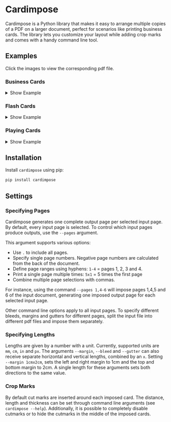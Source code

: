 # Cardimpose

Cardimpose is a Python library that makes it easy to arrange multiple copies of a PDF on a larger document, perfect for scenarios like printing business cards. The library lets you customize your layout while adding crop marks and comes with a handy command line tool.

## Examples

Click the images to view the corresponding pdf file.

### Business Cards

<details>
<summary>Show Example</summary>

Lets say you have a buisness card named `card.pdf`:

[<img src="https://github.com/frsche/cardimpose/blob/main/images/card.jpg?raw=true">](https://github.com/frsche/cardimpose/blob/main/examples/card.pdf?raw=true)

With the `cardimpose` command line tool, it is easy to print multiple copies of this card onto a larger sheet while adding crop marks:

`$ cardimpose card.pdf`

By default, the cards a placed side by side on an A4 sheet, filling up the entire document:

[<img src="https://github.com/frsche/cardimpose/blob/main/images/example1.jpg?raw=true">](https://github.com/frsche/cardimpose/blob/main/examples/example1.pdf?raw=true)

However, it is possible to tweak the layout.
In the following example, we add a 5mm gap between the cards:

`$ cardimpose --gutter 5mm card.pdf`

[<img src="https://github.com/frsche/cardimpose/blob/main/images/example2.jpg?raw=true">](https://github.com/frsche/cardimpose/blob/main/examples/example2.pdf?raw=true)

The example card actually has a 3mm bleed around the edges.
When informing `cardimpose`, it positions the cut marks accordingly:

`$ cardimpose --gutter 5mm --bleed 3mm card.pdf`

[<img src="https://github.com/frsche/cardimpose/blob/main/images/example3.jpg?raw=true">](https://github.com/frsche/cardimpose/blob/main/examples/example3.pdf?raw=true)

It is also possible to explicitly set the number of rows and columns:

`$ cardimpose --gutter 30mmx20mm --bleed 3mm --nup 2x2 --rotate-page card.pdf`

[<img src="https://github.com/frsche/cardimpose/blob/main/images/example4.jpg?raw=true">](https://github.com/frsche/cardimpose/blob/main/examples/example4.pdf?raw=true)

Customize the paper size, remove inner cut marks, and more:

`$ cardimpose --gutter 5mm --bleed 3mm --page-size A3 --rotate-page --no-inner-cut-marks card.pdf`

[<img src="https://github.com/frsche/cardimpose/blob/main/images/example5.jpg?raw=true">](https://github.com/frsche/cardimpose/blob/main/examples/example5.pdf?raw=true)

</details>

### Flash Cards
<details>
<summary>Show Example</summary>

In the first example, we showcased the capability of printing multiple duplicates of a single card onto a larger sheet.
In this example, we explore a scenario where we aim to produce [flash cards](https://github.com/frsche/cardimpose/blob/main/examples/flash_cards.pdf?raw=true), each featuring distinct questions and answers, to print one of each pair.
Furthermore, we desire to have the answer printed on the back of the corresponding question.

To achieve the single printing of each card, we utilize the option `--mode singles`.
To implement the printing of answers on the back, we specify `--backside alternating`.
With this configuration, each card in the input document is immediately followed by the back of the corresponding card.

For the flashcards, we would run the following command:

`$ cardimpose --gutter 5mm --bleed 3mm --mode singles --backside alternating flash_cards.pdf`

Executing this command results in the following output document:

[<img src="https://raw.githubusercontent.com/frsche/cardimpose/main/images/example6-0.jpg" width="200" />](https://github.com/frsche/cardimpose/blob/main/examples/example6.pdf?raw=true)
[<img src="https://raw.githubusercontent.com/frsche/cardimpose/main/images/example6-1.jpg" width="200" />](https://github.com/frsche/cardimpose/blob/main/examples/example6.pdf?raw=true)

Note that the backsides are horizontally flipped to ensure proper alignment when printing them double-sided.
</details>

### Playing Cards

<details>
<summary>Show Example</summary>

For the last example, we want to print [playing cards](https://github.com/frsche/cardimpose/blob/main/examples/playing_cards.pdf?raw=true).
All these cards share a common back design.
Therefore, we employ the `--backside last-page` option, treating the final page in the input PDF as the backside of all cards.

Suppose we intend to print three distinct playing cards labeled A, B and C.
For some reason, we wish to print card A three times, while cards B and C are to be printed only twice each.
To achieve this, we utilize the `--mode singles` option to not print a whole output sheet for each card, and then specify the quantities using the `--pages 3x1,2x2,2x3,4` argument.
With this configuration, we produce three copies of the first page (A), two copies of the second page (B), and two copies of the third page (C), and then the backside on page 4.

`$ cardimpose --gutter 5mm --bleed 3mm --mode singles --backside last-page --pages 3x1,2x2,2x3,4 playing_cards.pdf`

[<img src="https://raw.githubusercontent.com/frsche/cardimpose/main/images/example7-0.jpg" width="200" />](https://github.com/frsche/cardimpose/blob/main/examples/example7.pdf?raw=true)
[<img src="https://raw.githubusercontent.com/frsche/cardimpose/main/images/example7-1.jpg" width="200" />](https://github.com/frsche/cardimpose/blob/main/examples/example7.pdf?raw=true)
[<img src="https://raw.githubusercontent.com/frsche/cardimpose/main/images/example7-2.jpg" width="200" />](https://github.com/frsche/cardimpose/blob/main/examples/example7.pdf?raw=true)
[<img src="https://raw.githubusercontent.com/frsche/cardimpose/main/images/example7-3.jpg" width="200" />](https://github.com/frsche/cardimpose/blob/main/examples/example7.pdf?raw=true)

</details>

## Installation

Install `cardimpose` using pip:

```bash
pip install cardimpose
```

## Settings

### Specifying Pages

Cardimpose generates one complete output page per selected input page.
By default, every input page is selected.
To control which input pages produce outputs, use the `--pages` argument.

This argument supports various options:
- Use `.` to include all pages.
- Specify single page numbers. Negative page numbers are calculated from the back of the document.
- Define page ranges using hyphens: `1-4` = pages 1, 2, 3 and 4.
- Print a single page multiple times: `5x1` = 5 times the first page
- Combine multiple page selections with commas.

For instance, using the command `--pages 1,4-6` will impose pages 1,4,5 and 6 of the input document, generating one imposed output page for each selected input page.

Other command line options apply to all input pages.
To specify different bleeds, margins and gutters for different pages, split the input file into different pdf files and impose them separately.

### Specifying Lengths

Lengths are given by a number with a unit.
Currently, supported units are `mm`, `cm`, `in` and `px`.
The arguments `--margin`, `--bleed` and `--gutter` can also receive separate horizontal and vertical lengths, combined by an `x`.
Setting `--margin 1cmx2cm`, sets the left and right margin to 1cm and the top and bottom margin to 2cm.
A single length for these arguments sets both directions to the same value.

### Crop Marks

By default cut marks are inserted around each imposed card.
The distance, length and thickness can be set through command line arguments (see `cardimpose --help`).
Additionally, it is possible to completely disable cutmarks or to hide the cutmarks in the middle of the imposed cards.
